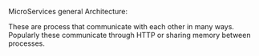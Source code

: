 MicroServices general Architecture:

These are process that communicate with each other in many ways. Popularly these communicate through HTTP or sharing memory between processes. 

 


